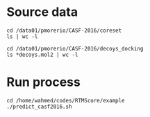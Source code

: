 # Source data
```
cd /data01/pmorerio/CASF-2016/coreset 
ls | wc -l

cd /data01/pmorerio/CASF-2016/decoys_docking 
ls *decoys.mol2 | wc -l
```

# Run process 
```
cd /home/wahmed/codes/RTMScore/example
./predict_casf2016.sh 
```
